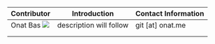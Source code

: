 | Contributor | Introduction | Contact Information  |
|---|---|---|
| Onat Bas ![](https://avatars3.githubusercontent.com/u/714795?v=4&s=250) | description will follow  | git [at] onat.me  |
|   |   |   | 
|   |   |   | 